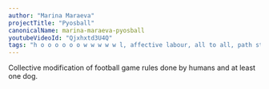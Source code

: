 ```yaml
---
author: "Marina Maraeva"
projectTitle: "Pyosball"
canonicalName: marina-maraeva-pyosball
youtubeVideoId: "Qjxhxtd3U4Q"
tags: "h o o o o o o w w w w w l, affective labour, all to all, path stop, dispersed collectivity, spontaneous grassroots alternative, sports interest, sanatorium, protocols of self-organisation, rhythm"
---
```

Collective modification of football game rules done by humans and at least one dog.
